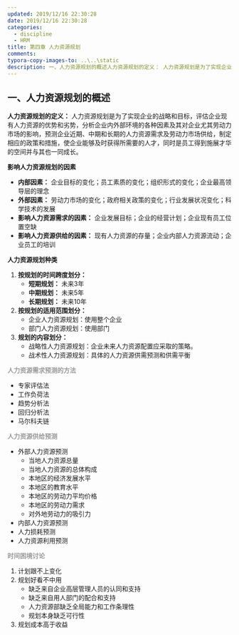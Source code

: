 ```yaml
---
updated: 2019/12/16 22:30:28
date: 2019/12/16 22:30:28
categories: 
  - discipline
  - HRM
title: 第四章 人力资源规划
comments: 
typora-copy-images-to: ..\..\static
description: 一、人力资源规划的概述人力资源规划的定义： 人力资源规划是为了实现企业的战略和目标，评估企业现有人力资源的优势和劣势，分析企业内外部环境的各种因素及其对企业尤其劳动力市场的影响，预测企业近期、中期和长期的人力资源需求及劳动力市场供给，制定相应的政策和措施，使企业能够及时获得所需要的人才，同时是员工得到施展才华的空间并与其也一同成长。
---
```


## 一、人力资源规划的概述

**人力资源规划的定义：** 人力资源规划是为了实现企业的战略和目标，评估企业现有人力资源的优势和劣势，分析企业内外部环境的各种因素及其对企业尤其劳动力市场的影响，预测企业近期、中期和长期的人力资源需求及劳动力市场供给，制定相应的政策和措施，使企业能够及时获得所需要的人才，同时是员工得到施展才华的空间并与其也一同成长。

**影响人力资源规划的因素**

- **内部因素：** 企业目标的变化；员工素质的变化；组织形式的变化；企业最高领导层的理念
- **外部因素：** 劳动力市场的变化；政府相关政策的变化；行业发展状况变化；科学技术的发展
- **影响人力资源需求的因素：** 企业发展目标；企业的经营计划；企业现有员工位置空缺
- **影响人力资源供给的因素：** 现有人力资源的存量；企业内部人力资源流动；企业员工的培训

**人力资源规划种类**

1. **按规划的时间跨度划分：**
   - **短期规划：** 未来3年
   - **中期规划：** 未来5年
   - **长期规划：** 未来10年
2. **按规划的适用范围划分：**
   - 企业人力资源规划：使用整个企业
   - 部门人力资源规划：使用部门
3. **规划的内容划分：**
   - 战略性人力资源规划：企业未来人力资源配置应采取的策略。
   - 战术性人力资源规划：具体的人力资源供需预测和供需平衡

<span style="color: #999;font-weight:700;">人力资源需求预测的方法</span>

- 专家评估法
- 工作负荷法
- 趋势分析法
- 回归分析法
- 马尔科夫链

<span style="color: #999;font-weight:700;">人力资源供给预测</span>

- 外部人力资源预测
  - 当地人力资源总量
  - 当地人力资源的总体构成
  - 本地区的经济发展水平
  - 本地区的教育水平
  - 本地区的劳动力平均价格
  - 本地区的劳动力需求
  - 对外地劳动力的吸引力
- 内部人力资源预测
- 人力损耗预测
- 人力资源利用预测

<span style="color: #999;font-weight:700;">时间困境讨论</span>

1. 计划跟不上变化
2. 规划好看不中用
   - 缺乏来自企业高层管理人员的认同和支持
   - 缺乏来自用人部门的配合和支持
   - 人力资源部缺乏全局能力和工作条理性
   - 规划本身缺乏可行性
3. 规划成本高于收益